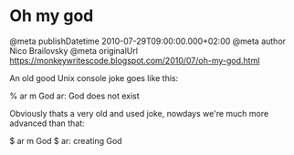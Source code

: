 # Oh my god

@meta publishDatetime 2010-07-29T09:00:00.000+02:00
@meta author Nico Brailovsky
@meta originalUrl https://monkeywritescode.blogspot.com/2010/07/oh-my-god.html

An old good Unix console joke goes like this:

% ar m God
ar: God does not exist

Obviously thats a very old and used joke, nowdays we're much more advanced than that:

$ ar m God
$ ar: creating God

